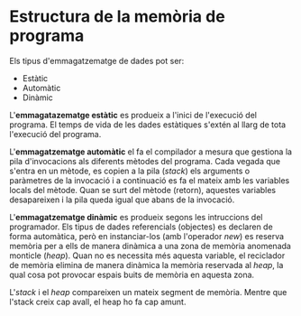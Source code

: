 # Estructura de la memòria de programa

Els tipus d'emmagatzematge de dades pot ser:
* Estàtic
* Automàtic
* Dinàmic

L'**emmagatazematge estàtic** es produeix a l'inici de l'execució del programa. El temps de vida de les dades estàtiques s'extén al llarg de tota l'execució del programa.

L'**emmagatzematge automàtic** el fa el compilador a mesura que gestiona la pila d'invocacions als diferents mètodes del programa. Cada vegada que s'entra en un mètode, es copien a la pila (*stack*) els arguments o paràmetres de la invocació i a continuació es fa el mateix amb les variables locals del mètode. Quan se surt del mètode (retorn), aquestes variables desapareixen i la pila queda igual que abans de la invocació.

L'**emmagatzematge dinàmic** es produeix segons les intruccions del programador. Els tipus de dades referencials (objectes) es declaren de forma automàtica, però en instanciar-los (amb l'operador *new*) es reserva memòria per a ells de manera dinàmica a una zona de memòria anomenada monticle (*heap*). Quan no es necessita més aquesta variable, el reciclador de memòria elimina de manera dinàmica la memòria reservada al *heap*, la qual cosa pot provocar espais buits de memòria en aquesta zona.

L'*stack* i el *heap* compareixen un mateix segment de memòria. Mentre que l'stack creix cap avall, el heap ho fa cap amunt.

